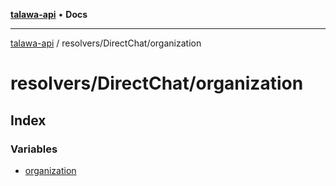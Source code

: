 [**talawa-api**](../../../README.md) • **Docs**

***

[talawa-api](../../../modules.md) / resolvers/DirectChat/organization

# resolvers/DirectChat/organization

## Index

### Variables

- [organization](variables/organization.md)
